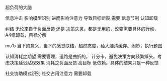 超负荷的大脑

信息冲击 影响模型识别 进而影响注意力 导致目标断裂 需要 信息节制 认知卸载

纠结 无论来自于负面反馈 还是 决策失灵。都是无用的，改变需要具体的行动，A4纸卸载，目标分解

mu'b
当下的意义，当下的感觉联结，超然态度，给大脑清缓存。闹铃，执行题图

认知消耗之期望 需要管理，道路是曲折的。  计分卡，避免决策方向频繁掉头。考虑决策延迟贴现效果
消耗之负面反馈 高目标 低依赖。具体的结果只是一种反馈

社交协助模式识别 社交占用注意力 需要卸载